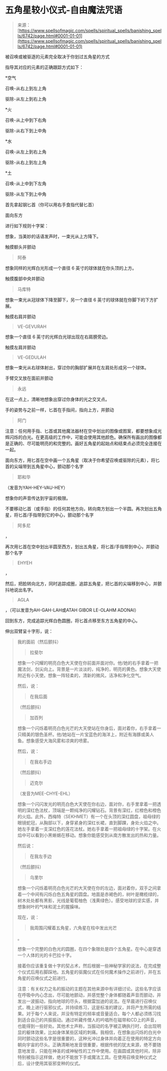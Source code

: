 <!--yml

类别：未分类

日期：2024 年 6 月 12 日 18:41:31

-->

# 五角星较小仪式-自由魔法咒语

> 来源：[https://www.spellsofmagic.com/spells/spiritual_spells/banishing_spells/6742/page.html#0001-01-01](https://www.spellsofmagic.com/spells/spiritual_spells/banishing_spells/6742/page.html#0001-01-01)

被召唤或被驱逐的元素完全取决于你划过五角星的方式

指导其对应的元素的正确跟踪方式如下：

*空气

召唤-从右上到左上角

驱除-从左上到右上角

*火

召唤-从上中到下右角

驱除-从右下到上中角

*水

召唤-从左上到右上角

驱除-从右上到左上角

*土

召唤-从上中到下左角

驱除-从左下到上中角

首先拿起钢匕首（你可以用右手食指代替匕首）

面向东方

进行如下规则十字架：

想象，当美妙的话语发声时，一束光从上方降下。

触摸额头并颤动

> 阿泰

想象同样的光辉白光形成一个直径 6 英寸的球体就在你头顶的上方。

触摸腹部中央并颤动

> 马库特

想象一束光从冠球体下降至脚下，另一个直径 6 英寸的球体就在你脚下的下方扩展。

触摸右肩并颤动

> VE-GEVURAH

想象一个直径 6 英寸的光辉白光球出现在右肩膀旁边。

触摸左肩并颤动

> VE-GEDULAH

想象一束光从右球体射出，穿过你的胸部扩展并在左肩处形成另一个球体。

手臂交叉放在面前并颤动

> 永远

在这一点上，清晰地想象出穿过你身体的光之交叉点。

手的姿势与之前一样，匕首在手指间，指向上方，并颤动

> 阿门

注意：任何用手指、匕首或其他魔法器材在空中划出的图像或图案，都要想象成光辉闪烁的白光。在更高级的工作中，可能会使用其他颜色。确保所有画出的图像都是正确的、尽可能明亮的和完整的。画好五角星的起始点和结束点必须完全连接在一起。

面向东方，用匕首在空中画一个五角星（取决于你希望召唤或驱除的元素），将匕首的尖端带到五角星中心，颤动那个名字

> 耶和华

（发音为YAH-HEY-VAU-HEY）

想象你的声音传达到宇宙的极限。

不要移动匕首（或手指）的任何其他方向，转向南方划出一个半圆。再次划出五角星，将匕首/手指带到它的中心，颤动那个名字

> 阿多尼

，

再次用匕首在空中划出半圆至西方，划出五角星，将匕首/手指带到中心，并颤动那个名字

> EHYEH

，

然后，把脸转向北方，同时追踪成圈，追踪五角星，把匕首的尖端移到中心，并颤抖地说出名字。

> AGLA

，（可以发音为AH-GAH-LAH或ATAH GIBOR LE-OLAHM ADONAI）

回到东方，完成追踪光辉白色圆圈，将匕首点移至东方五角星的中心。

伸出双臂呈十字形，说：

> 我的面前（然后颤抖）
> 
> > 拉斐尔
> > 
> 想象一个闪耀的明亮白色大天使在你前面并面对你。他/她的右手拿着一把魔法剑，剑尖向上。背景是一片淡淡的，纯净的，明亮的黄色。想象大天使附近有小天使。想象一阵轻柔的，清新的微风，洁净和净化空气。
> 
> 然后，说：
> 
> > 在我后面
> > 
> （然后颤抖）
> 
> > 加百列
> > 
> 想象一个闪烁着明亮白色光芒的大天使站在你身后，面对着你，右手拿着一只精美的银色圣杯。他/她站在一片宝蓝色的海洋上，附近有海豚或美人鱼。想象感受大海风雾和凉爽的喷雾。
> 
> 然后，说：
> 
> > 在我右手边
> > 
> （然后颤抖）
> 
> > 迈克尔
> > 
> （发音为MEE-CHYE-EHL）
> 
> 想象一个闪闪发光的明亮白色大天使在你右边，面对你，右手里拿着一把透明的深红色法杖，顶端是一颗纯净的闪耀钻石。背景有深红，红橙色和橙色的火焰。此外，西梅特（SEKHMET）有一个在头顶的深红圆盘，祖母绿的眼镜蛇冠，从胸部以下，身穿紧身的深红长裙，直到脚踝，身处火焰之中。她左手拿着一支深红色的莲花法杖。她右手拿着一把祖母绿的十字架。在火焰中可以看到小黑蜥蜴在移动。想象你能感受到从南方散发出的热和力量。
> 
> 然后说：
> 
> > 在我左手边
> > 
> （然后颤抖）
> 
> > 乌里尔
> > 
> 想象一个闪烁着明亮白色光芒的大天使在你的左边，面对着你，双手之间拿着一个中间有闪烁白色五角星的圆盘。地面是赤褐色的，树叶是橄榄绿的，树木处处都有黑影，光线是葡萄柚色（浅黄绿色）。感受地球的坚实感，并想象树叶的气味和泥土的腥臊味。
> 
> 现在，说：
> 
> > 我周围闪耀着五角星，六角星在柱中发出光芒
> > 
> 。
> 
> 想象一个完整的白色光的圆圈，在四个象限处是四个五角星。在中心是穿透一个人体的光的卡巴拉十字。
> 
> 接着你应该重复做十字的契占术，然后根据一些神秘学家的说法，在完成整个仪式后用右脚踩地。五角星的驱魔仪式在任何魔术操作之前进行，并在五角星的召唤仪式之前进行。
> 
> 注意：有关权力之名的振动的主题在其他来源中有详细讨论。这些名字应该在呼吸中内心念出，尽可能地颤动，并感觉整个身体都随着声音而颤动，并发出一波振动，指向地球的尽头，根据雷加迪的说法。在早晨进行召唤仪式，晚上进行驱邪仪式，并持续练习，这是标准的建议，并将产生所需的结果。对于每个人来说，并没有特定的频率或音量适合。每个人都必须练习找到适合自己的共振振动。通过听藏传僧人的吟唱所在磁带和CD上的声音，也能得到一些好处。其他术士声称，当振动的名字被正确执行时，会出现明显的躯体效果，比如身体某些区域的刺痛。我相信，在想象出闪烁的白光中同时颤动这些名字是很重要的，这种光冲过身体并向着正在使用的特定方向朝向宇宙的尽头。正确清晰地发音很重要，根据传统的犹太来源，绝不要随意地发音，只能在神圣的或神秘性的工作中使用。在画圆或其他时间，除非特别被指示这样做，绝对不能放下手或魔法工具。在使用召唤变种仪式之后，设计使用其驱邪变种的仪式。
